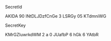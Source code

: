 SecretId

AKIDA 90 lNtDLJDzfCnGe 3 LSRGy 05 KTdmniWG

SecretKey

KMrGZluwrkdWM 2 a 0 JUafbP 6 hGk 6 YAtbR

